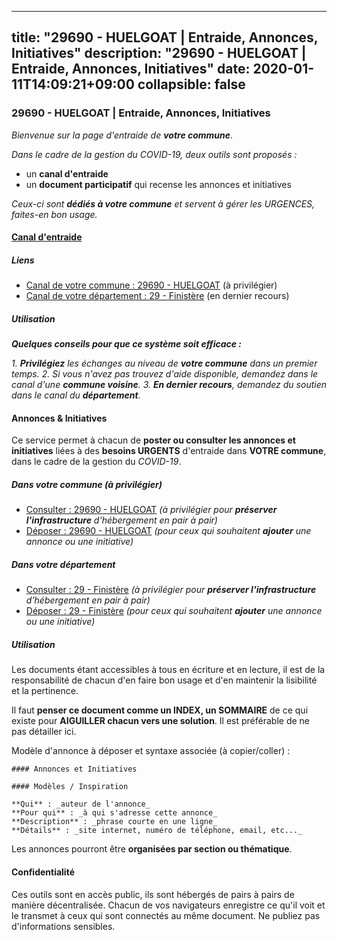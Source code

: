 
---
title: "29690 - HUELGOAT | Entraide, Annonces, Initiatives"
description: "29690 - HUELGOAT | Entraide, Annonces, Initiatives"
date: 2020-01-11T14:09:21+09:00
collapsible: false
---

### 29690 - HUELGOAT | Entraide, Annonces, Initiatives

_Bienvenue sur la page d'entraide de **votre commune**_.

_Dans le cadre de la gestion du COVID-19, deux outils sont proposés :_

- un **canal d'entraide**
- un **document participatif** qui recense les annonces et initiatives

_Ceux-ci sont **dédiés à votre commune** et servent à gérer les URGENCES, faites-en bon usage._

#### [Canal d'entraide](https://entraide.stopcoronavirus.tech/#/channel/29690_huelgoat)

##### Liens

- [Canal de votre commune : 29690 	- HUELGOAT](https://entraide.stopcoronavirus.tech/#/channel/29690_huelgoat) (à privilégier)
- [Canal de votre département : 29 	- Finistère](https://entraide.stopcoronavirus.tech/#/channel/29_finistere) (en dernier recours)

##### Utilisation

_**Quelques conseils pour que ce système soit efficace :**_

_1. **Privilégiez** les échanges au niveau de **votre commune** dans un premier temps._
_2. Si vous n'avez pas trouvez d'aide disponible, demandez dans le canal d'une **commune voisine**._
_3. **En dernier recours**, demandez du soutien dans le canal du **département**._

#### Annonces & Initiatives


Ce service permet à chacun de **poster ou consulter les annonces et initiatives** liées à des **besoins
URGENTS** d'entraide dans **VOTRE commune**, dans le cadre de la gestion du _COVID-19_.

##### Dans votre commune (à privilégier)

- [Consulter : 29690 	- HUELGOAT](https://docs.stopcoronavirus.tech/r/markdown/29690_huelgoat/4XTTMDBUZhXGHZpE6KHWGg6zkj4fmHpokVQrDMCC1UPm6CxLC) _(à privilégier pour **préserver l'infrastructure** d'hébergement en pair à pair)_
- [Déposer : 29690 	- HUELGOAT](https://docs.stopcoronavirus.tech/w/markdown/29690_huelgoat/4XTTMDBUZhXGHZpE6KHWGg6zkj4fmHpokVQrDMCC1UPm6CxLC-K3TgULQfCYyrtmT9qVg9weaPK1SGbnCtgvU6cw2scEU5W2gfGNWVH5DJqzfNKh5pjhuBfiGUZFpzroraX5DZFSqpDXpf7m3L9Hr6A5KDtTGchtyBgk8Ct6cS3jtABTWjTW38MRYg) _(pour ceux qui souhaitent **ajouter** une annonce ou une initiative)_

##### Dans votre département

- [Consulter : 29 	- Finistère](https://docs.stopcoronavirus.tech/r/markdown/29_finistere/4XTTM4K4sSN8E5nbCnrs5W4MfHv8SjkZXZkMiZwJKZCUFreuC) _(à privilégier pour **préserver l'infrastructure** d'hébergement en pair à pair)_
- [Déposer : 29 	- Finistère](https://docs.stopcoronavirus.tech/w/markdown/29_finistere/4XTTM4K4sSN8E5nbCnrs5W4MfHv8SjkZXZkMiZwJKZCUFreuC-K3TgUmttHvLKDBu5vxQ3oPzTia91UxXiaB3vEFjsHJiDiJD9aQfr6ibvcPa75Eo3oX7ob78s9tVxCKrtPM9bLAmDziVCSFjEgZbp3rqL8Ji8Q5aZhxfTcqkGX75WxHS6TQxtiQQ6) _(pour ceux qui souhaitent **ajouter** une annonce ou une initiative)_


##### Utilisation

Les documents étant accessibles à tous en écriture et en lecture, il est de la
responsabilité de chacun d'en faire bon usage et d'en maintenir la lisibilité
et la pertinence.

Il faut **penser ce document comme un INDEX, un SOMMAIRE** de ce qui existe
pour **AIGUILLER chacun vers une solution**. Il est préférable de ne pas détailler ici.

Modèle d'annonce à déposer et syntaxe associée (à copier/coller) :

    #### Annonces et Initiatives

    #### Modèles / Inspiration

    **Qui** : _auteur de l'annonce_
    **Pour qui** : _à qui s'adresse cette annonce_
    **Description** : _phrase courte en une ligne_
    **Détails** : _site internet, numéro de téléphone, email, etc..._


Les annonces pourront être **organisées par section ou thématique**.

#### Confidentialité

Ces outils sont en accès public, ils sont hébergés de pairs à pairs de manière décentralisée.
Chacun de vos navigateurs enregistre ce qu'il voit et le transmet à ceux qui sont connectés au même document.
Ne publiez pas d'informations sensibles.
